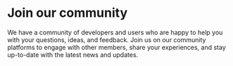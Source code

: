 # Join our community

We have a community of developers and users who are happy to help you with your questions, ideas, and feedback. Join us on our community platforms to engage with other members, share your experiences, and stay up-to-date with the latest news and updates.
